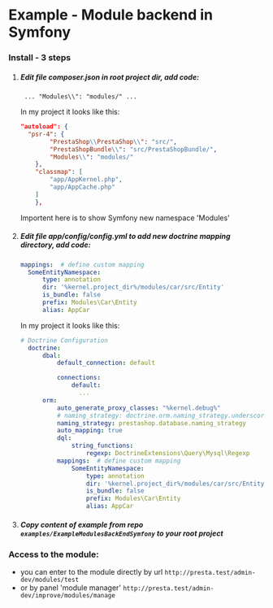 # Example - Module backend in Symfony

### Install - 3 steps
1. ##### Edit file composer.json in root project dir, add code:
    ` ... "Modules\\": "modules/" ...`

      In my project it looks like this:

      ```json
      "autoload": {
        "psr-4": {
              "PrestaShop\\PrestaShop\\": "src/",
              "PrestaShopBundle\\": "src/PrestaShopBundle/",
              "Modules\\": "modules/"
          },
          "classmap": [
              "app/AppKernel.php",
              "app/AppCache.php"
          ]
          },
      ```
      Importent here is to show Symfony new namespace 'Modules'

1. ##### Edit file app/config/config.yml to add new doctrine mapping directory, add code:
    ```yml
    mappings:  # define custom mapping
      SomeEntityNamespace:
          type: annotation
          dir: '%kernel.project_dir%/modules/car/src/Entity'
          is_bundle: false
          prefix: Modules\Car\Entity
          alias: AppCar
    ```
    In my project it looks like this:
    ```yml
    # Doctrine Configuration
      doctrine:
          dbal:
              default_connection: default

              connections:
                  default:
                    ...
          orm:
              auto_generate_proxy_classes: "%kernel.debug%"
              # naming_strategy: doctrine.orm.naming_strategy.underscore
              naming_strategy: prestashop.database.naming_strategy
              auto_mapping: true
              dql:
                  string_functions:
                      regexp: DoctrineExtensions\Query\Mysql\Regexp
              mappings:  # define custom mapping
                  SomeEntityNamespace:
                      type: annotation
                      dir: '%kernel.project_dir%/modules/car/src/Entity'
                      is_bundle: false
                      prefix: Modules\Car\Entity
                      alias: AppCar
    ```
1. ##### Copy content of example from repo `examples/ExampleModulesBackEndSymfony` to your root project

### Access to the module:
* you can enter to the module directly by url
`http://presta.test/admin-dev/modules/test`
* or by panel 'module manager'
`http://presta.test/admin-dev/improve/modules/manage`

